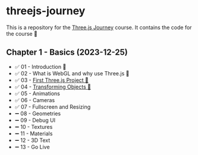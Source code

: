 # threejs-journey

This is a repository for the [Three.js Journey](https://threejs-journey.com/) course. It contains the code for the course 🚀

## Chapter 1 - Basics (2023-12-25)

-   ✅ 01 - Introduction 🎉
-   ✅ 02 - What is WebGL and why use Three.js 🎉
-   ✅ 03 - [First Three.js Project 🎉](lessons/03-first-threejs-project)
-   ✅ 04 - [Transforming Objects 🎉](lessons/04-transforming-objects)
-   ✅ 05 - Animations
-   ✅ 06 - Cameras
-   ✅ 07 - Fullscreen and Resizing
-   ➖ 08 - Geometries
-   ➖ 09 - Debug UI
-   ➖ 10 - Textures
-   ➖ 11 - Materials
-   ➖ 12 - 3D Text
-   ➖ 13 - Go Live
